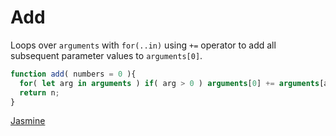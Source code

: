 # Add

Loops over `arguments` with `for(..in)` using `+=` operator to add all subsequent parameter values to `arguments[0]`.

```js
function add( numbers = 0 ){
  for( let arg in arguments ) if( arg > 0 ) arguments[0] += arguments[arg];
  return n;
}
```

[Jasmine](../../testing/MathOperation.html)
